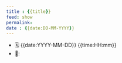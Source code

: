 ```yaml
---
title : {{title}}
feed: show
permalink: 
date : {{date:DD-MM-YYYY}}
---
```


- 🗓 {{date:YYYY-MM-DD}} {{time:HH:mm}}
- 🔗:

